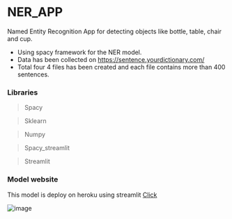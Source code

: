 # NER_APP
Named Entity Recognition App for detecting objects like bottle, table, chair and cup.

- Using spacy framework for the NER model.
- Data has been collected on https://sentence.yourdictionary.com/
- Total four 4 files has been created and each file contains more than 400 sentences.

### Libraries
> Spacy

> Sklearn

> Numpy

> Spacy_streamlit

> Streamlit

### Model website

This model is deploy on heroku using streamlit [Click](https://nerstapp.herokuapp.com/)

<!-- <a href="https://www.example.com/my great page">link</a> -->

![image](https://user-images.githubusercontent.com/52344655/197702837-dddc7993-5630-4988-9bd9-7e921927d8c0.png)

